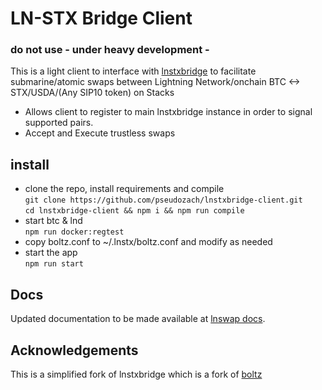 # LN-STX Bridge Client

### do not use - under heavy development -  

This is a light client to interface with [lnstxbridge](https://github.com/pseudozach/lnstxbridge) to facilitate submarine/atomic swaps between Lightning Network/onchain BTC <-> STX/USDA/(Any SIP10 token) on Stacks

* Allows client to register to main lnstxbridge instance in order to signal supported pairs.
* Accept and Execute trustless swaps

## install
* clone the repo, install requirements and compile  
`git clone https://github.com/pseudozach/lnstxbridge-client.git`  
`cd lnstxbridge-client && npm i && npm run compile`  
* start btc & lnd  
`npm run docker:regtest`
* copy boltz.conf to ~/.lnstx/boltz.conf and modify as needed  
* start the app  
`npm run start`

## Docs

Updated documentation to be made available at [lnswap docs](https://docs.lnswap.org/quick-start).

## Acknowledgements

This is a simplified fork of lnstxbridge which is a fork of [boltz](https://github.com/BoltzExchange)
